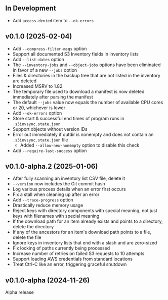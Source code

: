 In Development
--------------
- Add `access-denied` item to `--ok-errors`

v0.1.0 (2025-02-04)
-------------------
- Add `--compress-filter-msgs` option
- Support all documented S3 Inventory fields in inventory lists
- Add `--list-dates` option
- The `--inventory-jobs` and `--object-jobs` options have been eliminated in
  favor of a new `--jobs` option
- Files & directories in the backup tree that are not listed in the inventory
  are deleted
- Increased MSRV to 1.82
- The temporary file used to download a manifest is now deleted immediately
  after parsing the manifest
- The default `--jobs` value now equals the number of available CPU cores or
  20, whichever is lower
- Add `--ok-errors` option
- Store start & successful end times of program runs in `.s3invsync.state.json`
- Support objects without version IDs
- Error out immediately if outdir is nonempty and does not contain an
  `.s3invsync.state.json` file
    - Added `--allow-new-nonempty` option to disable this check
- Add `--require-last-success` option

v0.1.0-alpha.2 (2025-01-06)
---------------------------
- After fully scanning an inventory list CSV file, delete it
- `--version` now includes the Git commit hash
- Log various process details when an error first occurs
- Fix a stall when cleaning up after an error
- Add `--trace-progress` option
- Drastically reduce memory usage
- Reject keys with directory components with special meaning, not just keys
  with filenames with special meaning
- If the download path for an item already exists and points to a directory,
  delete the directory
- If any of the ancestors for an item's download path points to a file, delete
  the file
- Ignore keys in inventory lists that end with a slash and are zero-sized
- Fix locking of paths currently being processed
- Increase number of retries on failed S3 requests to 10 attempts
- Support loading AWS credentials from standard locations
- Treat Ctrl-C like an error, triggering graceful shutdown

v0.1.0-alpha (2024-11-26)
-------------------------
Alpha release
